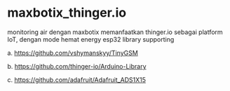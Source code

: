 # maxbotix_thinger.io
monitoring air dengan maxbotix memanfaatkan thinger.io sebagai platform IoT, dengan mode hemat energy esp32
library supporting

  a. https://github.com/vshymanskyy/TinyGSM
  
  b. https://github.com/thinger-io/Arduino-Library
  
  c. https://github.com/adafruit/Adafruit_ADS1X15
